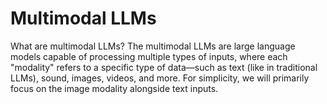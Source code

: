 # Multimodal LLMs

What are multimodal LLMs?
The multimodal LLMs are large language models capable of processing multiple types of inputs, where each "modality" refers to a specific type of data—such as text (like in traditional LLMs), sound, images, videos, and more. For simplicity, we will primarily focus on the image modality alongside text inputs.
